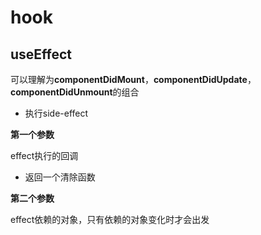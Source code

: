 # hook









## useEffect

可以理解为**componentDidMount**，**componentDidUpdate**，**componentDidUnmount**的组合

- 执行side-effect



**第一个参数**

effect执行的回调

- 返回一个清除函数



**第二个参数**

effect依赖的对象，只有依赖的对象变化时才会出发